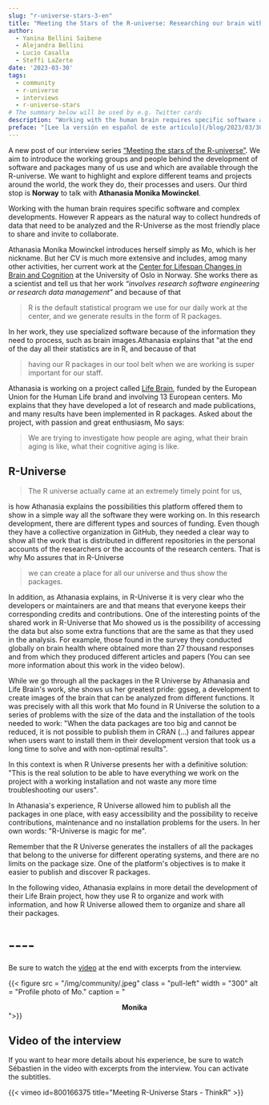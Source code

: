 ```yaml
---
slug: "r-universe-stars-3-en"
title: "Meeting the Stars of the R-universe: Researching our brain with the magic of R-Universe"
author:
  - Yanina Bellini Saibene
  - Alejandra Bellini
  - Lucio Casalla  
  - Steffi LaZerte
date: '2023-03-30'
tags:
  - community
  - r-universe
  - interviews
  - r-universe-stars
# The summary below will be used by e.g. Twitter cards
description: "Working with the human brain requires specific software and complex developments, however R appears as the natural way to collect hundreds of data that need to be analyzed and the R-Universe as the most friendly place to share and invite to collaborate. Our third stop bring us to __Norway__ to talk with __Athanasia Monika Mowinckel__."
preface: "[Lee la versión en español de este artículo](/blog/2023/03/30/r-universe-stars-3-es/)"
---
```


A new post of our interview series [“Meeting the stars of the R-universe”](/tags/r-universe-stars/). We aim to introduce the working groups and people behind the development of software and packages many of us use and which are available through the R-universe. We want to highlight and explore different teams and projects around the world, the work they do, their processes and users. Our third stop is __Norway__ to talk with __Athanasia Monika Mowinckel__.

Working with the human brain requires specific software and complex developments. However R appears as the natural way to collect hundreds of data that need to be analyzed and the R-Universe as the most friendly place to share and invite to collaborate.

Athanasia Monika Mowinckel introduces herself simply as Mo, which is her nickname. But her CV is much more extensive and includes, amog many other activities, her current work at the [Center for Lifespan Changes in Brain and Cognition](https://www.sv.uio.no/psi/english/research/groups/lcbc/index.html) at the University of Oslo in Norway. She works there as a scientist and tell us that her work _“involves research software engineering or research data management”_ and because of that 

> R is the default statistical program we use for our daily work at the center, and we generate results in the form of R packages.

In her work, they use specialized software because of the information they need to process, such as brain images.Athanasia explains that "at the end of the day all their statistics are in R, and because of that 

> having our R packages in our tool belt when we are working is super important for our staff.


Athanasia is working on a project called [Life Brain](https://www.lifebrain.uio.no/), funded by the European Union for the Human Life brand and involving 13 European centers. Mo explains that they have developed a lot of research and made publications, and many results have been implemented in R packages. Asked about the project, with passion and great enthusiasm, Mo says: 

> We are trying to investigate how people are aging, what their brain aging is like, what their cognitive aging is like.

## R-Universe

> The R universe actually came at an extremely timely point for us, 

is how Athanasia explains the possibilities this platform offered them to show in a simple way all the software they were working on. In this research development, there are different types and sources of funding.  Even though they have a collective organization in GitHub, they needed a clear way to show all the work that is distributed in different repositories in the personal accounts of the researchers or the accounts of the research centers. That is why Mo assures that in R-Universe 

> we can create a place for all our universe and thus show the packages.

In addition, as Athanasia explains, in R-Universe it is very clear who the developers or maintainers are and that means that everyone keeps their corresponding credits and contributions. 
One of the interesting points of the shared work in R-Universe that Mo showed us is the possibility of accessing the data but also some extra functions that are the same as that they used in the analysis. For example, those found in the survey they conducted globally on brain health where obtained more than 27 thousand responses and from which they produced different articles and papers (You can see more information about this work in the video below).  

While we go through all the packages in the R Universe by Athanasia and Life Brain's work, she shows us her greatest pride: ggseg, a development to create images of the brain that can be analyzed from different functions. It was precisely with all this work that Mo found in R Universe the solution to a  series of problems with the size of the data and the installation of the tools needed to work: "When the data packages are too big and cannot be reduced, it is not possible to publish them in CRAN (...) and failures appear when users want to install them in their development version that took us a long time to solve and with non-optimal results".

In this context is when R Universe presents her with a definitive solution: "This is the real solution to be able to have everything we work on the project with a working installation and not waste any more time troubleshooting our users".

In Athanasia's experience, R Universe allowed him to publish all the packages in one place, with easy accessibility and the possibility to receive contributions, maintenance and no installation problems for the users. 
In her own words: "R-Universe is magic for me".

Remember that the R Universe generates the installers of all the packages that belong to the universe for different operating systems, and there are no limits on the package size. One of the platform's objectives is to make it easier to publish and discover R packages.

In the following video, Athanasia explains in more detail the development of their Life Brain project, how they use R to organize and work with information, and how R Universe allowed them to organize and share all their packages.




# ---- 


Be sure to watch the [video](2023/02/23/r-universe-stars-2-en/#video-of-the-interview) at the end with excerpts from the interview.

{{< figure src = "/img/community/.jpeg" class = "pull-left" width = "300" alt = "Profile photo of Mo." caption = "<center><strong>Monika</strong><br> </center>">}}


## Video of the interview

If you want to hear more details about his experience, be sure to watch Sébastien in the video with excerpts from the interview. You can activate the subtitles.


{{< vimeo id=800166375 title="Meeting R-Universe Stars - ThinkR" >}}
